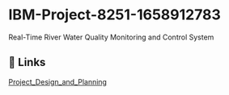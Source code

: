 # IBM-Project-8251-1658912783

Real-Time River Water Quality Monitoring and Control System

## 🔗 Links

[Project_Design_and_Planning](https://github.com/IBM-EPBL/IBM-Project-8251-1658912783/tree/main/Project_Design_and_Planning)

